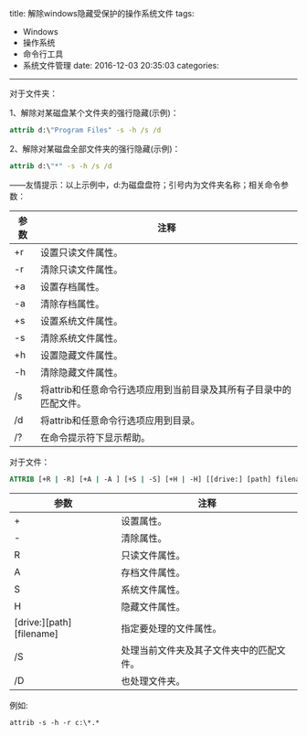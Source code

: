 title: 解除windows隐藏受保护的操作系统文件
tags: 
 - Windows
 - 操作系统
 - 命令行工具
 - 系统文件管理
date: 2016-12-03 20:35:03
categories:
---
对于文件夹：

1、解除对某磁盘某个文件夹的强行隐藏(示例)：

```cmd
attrib d:\"Program Files" -s -h /s /d
```

2、解除对某磁盘全部文件夹的强行隐藏(示例)：

```cmd
attrib d:\"*" -s -h /s /d
```

——友情提示：以上示例中，d:为磁盘盘符；引号内为文件夹名称；相关命令参数：

| 参数 | 注释                                                               |
| ---- | ------------------------------------------------------------------ |
| +r   | 设置只读文件属性。													|
| -r   | 清除只读文件属性。													|
| +a   | 设置存档属性。														|
| -a   | 清除存档属性。														|
| +s   | 设置系统文件属性。													|
| -s   | 清除系统文件属性。													|
| +h   | 设置隐藏文件属性。													|
| -h   | 清除隐藏文件属性。													|
| /s   | 将attrib和任意命令行选项应用到当前目录及其所有子目录中的匹配文件。 |
| /d   | 将attrib和任意命令行选项应用到目录。								|
| /?   | 在命令提示符下显示帮助。											|

对于文件：

```cmd
ATTRIB [+R | -R] [+A | -A ] [+S | -S] [+H | -H] [[drive:] [path] filename] [/S [ /D]]
```

| 参数                     | 注释                                    |
| ------------------------ | --------------------------------------- |
| +                        | 设置属性。                              |
| -                        | 清除属性。                              |
| R                        | 只读文件属性。                          |
| A                        | 存档文件属性。                          |
| S                        | 系统文件属性。                          |
| H                        | 隐藏文件属性。                          |
| [drive:][path][filename] | 指定要处理的文件属性。                  |
| /S                       | 处理当前文件夹及其子文件夹中的匹配文件。|
| /D                       | 也处理文件夹。                          |

例如:

```
attrib -s -h -r c:\*.*
```